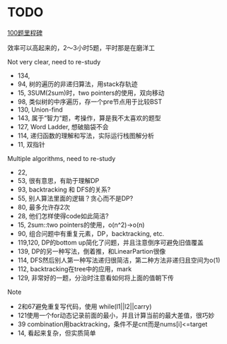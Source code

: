 # TODO

[100题里程碑](https://drive.google.com/open?id=0B0BJAgFiD4jINXdJQkRoZE9nVlE)

效率可以高起来的，2～3小时5题，平时那是在磨洋工

Not very clear, need to re-study

* 134,
* 94, 树的遍历的非递归算法，用stack存轨迹
* 15, 3SUM(2sum)时，two pointers的使用，双向移动
* 98, 类似树的中序遍历，存一个pre节点用于比较BST
* 130, Union-find
* 143, 属于“智力“题，考操作，算是我不太喜欢的题型
* 127, Word Ladder, 想破脑袋不会
* 114, 递归函数的理解和写法，实际运行栈图解分析
* 11, 双指针

Multiple algorithms, need to re-study

* 22,
* 53, 很有意思，有助于理解DP
* 93, backtracking 和 DFS的关系?
* 55, 别人算法里面的逻辑？贪心而不是DP?
* 80, 最多允许存2次
* 28, 他们怎样使得code如此简洁?
* 15, 2sum::two pointers的使用，o(n^2)->o(n)
* 90, 组合问题中有重复元素，DP，backtracking, etc.
* 119,120, DP的bottom up简化了问题，并且注意倒序可避免旧值覆盖
* 139, DP的另一种写法，倒着推，和LinearPartion很像
* 114, DFS然后别人第一种写法递归很简洁，第二种方法非递归且空间为o(1)
* 112, backtracking在tree中的应用，mark
* 129, 非常好的一题，分治时注意看如何将上面的值朝下传

Note

* 2和67避免重复写代码，使用 while(l1||l2||carry)
* 121使用一个for动态记录前面的最小，并且计算当前的最大差值，很巧妙
* 39 combination用backtracking，条件不是cnt而是nums[i]<=target
* 14, 看起来复杂，但实质简单
